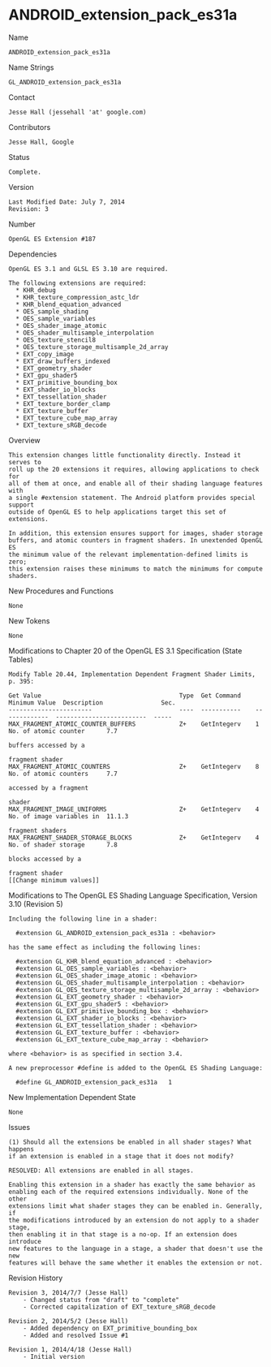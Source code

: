# ANDROID_extension_pack_es31a

Name

    ANDROID_extension_pack_es31a

Name Strings

    GL_ANDROID_extension_pack_es31a

Contact

    Jesse Hall (jessehall 'at' google.com)

Contributors

    Jesse Hall, Google

Status

    Complete.

Version

    Last Modified Date: July 7, 2014
    Revision: 3

Number

    OpenGL ES Extension #187

Dependencies

    OpenGL ES 3.1 and GLSL ES 3.10 are required.

    The following extensions are required:
      * KHR_debug
      * KHR_texture_compression_astc_ldr
      * KHR_blend_equation_advanced
      * OES_sample_shading
      * OES_sample_variables
      * OES_shader_image_atomic
      * OES_shader_multisample_interpolation
      * OES_texture_stencil8
      * OES_texture_storage_multisample_2d_array
      * EXT_copy_image
      * EXT_draw_buffers_indexed
      * EXT_geometry_shader
      * EXT_gpu_shader5
      * EXT_primitive_bounding_box
      * EXT_shader_io_blocks
      * EXT_tessellation_shader
      * EXT_texture_border_clamp
      * EXT_texture_buffer
      * EXT_texture_cube_map_array
      * EXT_texture_sRGB_decode

Overview

    This extension changes little functionality directly. Instead it serves to
    roll up the 20 extensions it requires, allowing applications to check for
    all of them at once, and enable all of their shading language features with
    a single #extension statement. The Android platform provides special support
    outside of OpenGL ES to help applications target this set of extensions.

    In addition, this extension ensures support for images, shader storage
    buffers, and atomic counters in fragment shaders. In unextended OpenGL ES
    the minimum value of the relevant implementation-defined limits is zero;
    this extension raises these minimums to match the minimums for compute
    shaders.

New Procedures and Functions

    None

New Tokens

    None

Modifications to Chapter 20 of the OpenGL ES 3.1 Specification (State Tables)

    Modify Table 20.44, Implementation Dependent Fragment Shader Limits, p. 395:

    Get Value                                      Type  Get Command    Minimum Value  Description                Sec. 
    -----------------------                        ----  -----------    -------------  -------------------------  -----
    MAX_FRAGMENT_ATOMIC_COUNTER_BUFFERS            Z+    GetIntegerv    1              No. of atomic counter      7.7
                                                                                       buffers accessed by a
                                                                                       fragment shader
    MAX_FRAGMENT_ATOMIC_COUNTERS                   Z+    GetIntegerv    8              No. of atomic counters     7.7
                                                                                       accessed by a fragment
                                                                                       shader
    MAX_FRAGMENT_IMAGE_UNIFORMS                    Z+    GetIntegerv    4              No. of image variables in  11.1.3
                                                                                       fragment shaders
    MAX_FRAGMENT_SHADER_STORAGE_BLOCKS             Z+    GetIntegerv    4              No. of shader storage      7.8
                                                                                       blocks accessed by a 
                                                                                       fragment shader
    [[Change minimum values]]

Modifications to The OpenGL ES Shading Language Specification, Version 3.10
(Revision 5)

    Including the following line in a shader:

      #extension GL_ANDROID_extension_pack_es31a : <behavior>

    has the same effect as including the following lines:

      #extension GL_KHR_blend_equation_advanced : <behavior>
      #extension GL_OES_sample_variables : <behavior>
      #extension GL_OES_shader_image_atomic : <behavior>
      #extension GL_OES_shader_multisample_interpolation : <behavior>
      #extension GL_OES_texture_storage_multisample_2d_array : <behavior>
      #extension GL_EXT_geometry_shader : <behavior>
      #extension GL_EXT_gpu_shader5 : <behavior>
      #extension GL_EXT_primitive_bounding_box : <behavior>
      #extension GL_EXT_shader_io_blocks : <behavior>
      #extension GL_EXT_tessellation_shader : <behavior>
      #extension GL_EXT_texture_buffer : <behavior>
      #extension GL_EXT_texture_cube_map_array : <behavior>

    where <behavior> is as specified in section 3.4.

    A new preprocessor #define is added to the OpenGL ES Shading Language:

      #define GL_ANDROID_extension_pack_es31a   1

New Implementation Dependent State

    None

Issues

    (1) Should all the extensions be enabled in all shader stages? What happens
    if an extension is enabled in a stage that it does not modify?

    RESOLVED: All extensions are enabled in all stages.

    Enabling this extension in a shader has exactly the same behavior as
    enabling each of the required extensions individually. None of the other
    extensions limit what shader stages they can be enabled in. Generally, if
    the modifications introduced by an extension do not apply to a shader stage,
    then enabling it in that stage is a no-op. If an extension does introduce
    new features to the language in a stage, a shader that doesn't use the new
    features will behave the same whether it enables the extension or not.


Revision History

    Revision 3, 2014/7/7 (Jesse Hall)
        - Changed status from "draft" to "complete"
        - Corrected capitalization of EXT_texture_sRGB_decode

    Revision 2, 2014/5/2 (Jesse Hall)
        - Added dependency on EXT_primitive_bounding_box
        - Added and resolved Issue #1

    Revision 1, 2014/4/18 (Jesse Hall)
        - Initial version

